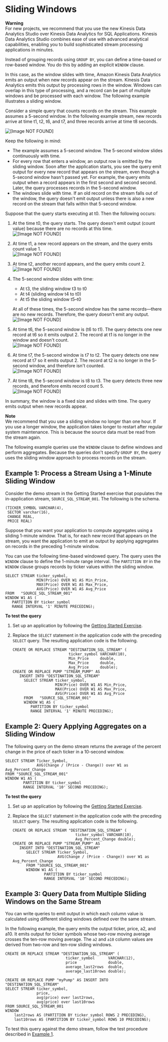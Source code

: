# Sliding Windows<a name="sliding-window-concepts"></a>

**Warning**  
For new projects, we recommend that you use the new Kinesis Data Analytics Studio over Kinesis Data Analytics for SQL Applications\. Kinesis Data Analytics Studio combines ease of use with advanced analytical capabilities, enabling you to build sophisticated stream processing applications in minutes\.

Instead of grouping records using `GROUP BY`, you can define a time\-based or row\-based window\. You do this by adding an explicit `WINDOW` clause\. 

In this case, as the window slides with time, Amazon Kinesis Data Analytics emits an output when new records appear on the stream\. Kinesis Data Analytics emits this output by processing rows in the window\. Windows can overlap in this type of processing, and a record can be part of multiple windows and be processed with each window\. The following example illustrates a sliding window\.

Consider a simple query that counts records on the stream\. This example assumes a 5\-second window\. In the following example stream, new records arrive at time t1, t2, t6, and t7, and three records arrive at time t8 seconds\.

![\[Image NOT FOUND\]](http://docs.aws.amazon.com/kinesisanalytics/latest/dev/images/sliding-10.png)

Keep the following in mind:
+ The example assumes a 5\-second window\. The 5\-second window slides continuously with time\. 
+ For every row that enters a window, an output row is emitted by the sliding window\. Soon after the application starts, you see the query emit output for every new record that appears on the stream, even though a 5\-second window hasn't passed yet\. For example, the query emits output when a record appears in the first second and second second\. Later, the query processes records in the 5\-second window\.
+ The windows slide with time\. If an old record on the stream falls out of the window, the query doesn't emit output unless there is also a new record on the stream that falls within that 5\-second window\.

  

Suppose that the query starts executing at t0\. Then the following occurs:

1. At the time t0, the query starts\. The query doesn't emit output \(count value\) because there are no records at this time\.  
![\[Image NOT FOUND\]](http://docs.aws.amazon.com/kinesisanalytics/latest/dev/images/sliding-t0.png)

1. At time t1, a new record appears on the stream, and the query emits count value 1\.   
![\[Image NOT FOUND\]](http://docs.aws.amazon.com/kinesisanalytics/latest/dev/images/sliding-t1.png)

1. At time t2, another record appears, and the query emits count 2\.   
![\[Image NOT FOUND\]](http://docs.aws.amazon.com/kinesisanalytics/latest/dev/images/sliding-t2.png)

1. The 5\-second window slides with time:
   + At t3, the sliding window t3 to t0
   + At t4 \(sliding window t4 to t0\)
   + At t5 the sliding window t5–t0

   At all of these times, the 5\-second window has the same records—there are no new records\. Therefore, the query doesn't emit any output\.  
![\[Image NOT FOUND\]](http://docs.aws.amazon.com/kinesisanalytics/latest/dev/images/sliding-t3-4-5.png)

1. At time t6, the 5\-second window is \(t6 to t1\)\. The query detects one new record at t6 so it emits output 2\. The record at t1 is no longer in the window and doesn't count\.   
![\[Image NOT FOUND\]](http://docs.aws.amazon.com/kinesisanalytics/latest/dev/images/sliding-t6.png)

1. At time t7, the 5\-second window is t7 to t2\. The query detects one new record at t7 so it emits output 2\. The record at t2 is no longer in the 5\-second window, and therefore isn't counted\.   
![\[Image NOT FOUND\]](http://docs.aws.amazon.com/kinesisanalytics/latest/dev/images/sliding-t7.png)

1. At time t8, the 5\-second window is t8 to t3\. The query detects three new records, and therefore emits record count 5\.  
![\[Image NOT FOUND\]](http://docs.aws.amazon.com/kinesisanalytics/latest/dev/images/sliding-t8.png)

In summary, the window is a fixed size and slides with time\. The query emits output when new records appear\. 

**Note**  
We recommend that you use a sliding window no longer than one hour\. If you use a longer window, the application takes longer to restart after regular system maintenance\. This is because the source data must be read from the stream again\.

The following example queries use the `WINDOW` clause to define windows and perform aggregates\. Because the queries don't specify `GROUP BY`, the query uses the sliding window approach to process records on the stream\. 



## Example 1: Process a Stream Using a 1\-Minute Sliding Window<a name="sliding-ex1"></a>

Consider the demo stream in the Getting Started exercise that populates the in\-application stream, `SOURCE_SQL_STREAM_001`\. The following is the schema\.

```
(TICKER_SYMBOL VARCHAR(4), 
 SECTOR varchar(16),
 CHANGE REAL,
 PRICE REAL)
```

Suppose that you want your application to compute aggregates using a sliding 1\-minute window\. That is, for each new record that appears on the stream, you want the application to emit an output by applying aggregates on records in the preceding 1\-minute window\.

You can use the following time\-based windowed query\. The query uses the `WINDOW` clause to define the 1\-minute range interval\. The `PARTITION BY` in the `WINDOW` clause groups records by ticker values within the sliding window\. 

```
SELECT STREAM ticker_symbol,
              MIN(Price) OVER W1 AS Min_Price,
              MAX(Price) OVER W1 AS Max_Price,
              AVG(Price) OVER W1 AS Avg_Price
FROM   "SOURCE_SQL_STREAM_001"
WINDOW W1 AS (
   PARTITION BY ticker_symbol 
   RANGE INTERVAL '1' MINUTE PRECEDING);
```

**To test the query**

1. Set up an application by following the [Getting Started Exercise](https://docs.aws.amazon.com/kinesisanalytics/latest/dev/get-started-exercise.html)\.

1. Replace the `SELECT` statement in the application code with the preceding `SELECT` query\. The resulting application code is the following\.

   ```
   CREATE OR REPLACE STREAM "DESTINATION_SQL_STREAM" (
                            ticker_symbol VARCHAR(10), 
                            Min_Price     double, 
                            Max_Price     double, 
                            Avg_Price     double);
   CREATE OR REPLACE PUMP "STREAM_PUMP" AS 
      INSERT INTO "DESTINATION_SQL_STREAM"
        SELECT STREAM ticker_symbol,
                      MIN(Price) OVER W1 AS Min_Price,
                      MAX(Price) OVER W1 AS Max_Price,
                      AVG(Price) OVER W1 AS Avg_Price
        FROM   "SOURCE_SQL_STREAM_001"
        WINDOW W1 AS (
           PARTITION BY ticker_symbol 
           RANGE INTERVAL '1' MINUTE PRECEDING);
   ```

## Example 2: Query Applying Aggregates on a Sliding Window<a name="sliding-ex2"></a>

The following query on the demo stream returns the average of the percent change in the price of each ticker in a 10\-second window\.

```
SELECT STREAM Ticker_Symbol,
              AVG(Change / (Price - Change)) over W1 as Avg_Percent_Change
FROM "SOURCE_SQL_STREAM_001"
WINDOW W1 AS (
        PARTITION BY ticker_symbol 
        RANGE INTERVAL '10' SECOND PRECEDING);
```



**To test the query**

1. Set up an application by following the [Getting Started Exercise](https://docs.aws.amazon.com/kinesisanalytics/latest/dev/get-started-exercise.html)\.

1. Replace the `SELECT` statement in the application code with the preceding `SELECT` query\. The resulting application code is the following\.

   ```
   CREATE OR REPLACE STREAM "DESTINATION_SQL_STREAM" (
                               ticker_symbol VARCHAR(10), 
                               Avg_Percent_Change double);
   CREATE OR REPLACE PUMP "STREAM_PUMP" AS 
      INSERT INTO "DESTINATION_SQL_STREAM"
         SELECT STREAM Ticker_Symbol,
                       AVG(Change / (Price - Change)) over W1 as Avg_Percent_Change
         FROM "SOURCE_SQL_STREAM_001"
         WINDOW W1 AS (
                 PARTITION BY ticker_symbol 
                 RANGE INTERVAL '10' SECOND PRECEDING);
   ```

## Example 3: Query Data from Multiple Sliding Windows on the Same Stream<a name="sliding-ex3"></a>

You can write queries to emit output in which each column value is calculated using different sliding windows defined over the same stream\. 

In the following example, the query emits the output ticker, price, a2, and a10\. It emits output for ticker symbols whose two\-row moving average crosses the ten\-row moving average\. The `a2` and `a10` column values are derived from two\-row and ten\-row sliding windows\.

```
CREATE OR REPLACE STREAM "DESTINATION_SQL_STREAM" (
                           ticker_symbol      VARCHAR(12), 
                           price              double, 
                           average_last2rows  double, 
                           average_last10rows double);

CREATE OR REPLACE PUMP "myPump" AS INSERT INTO "DESTINATION_SQL_STREAM"
SELECT STREAM ticker_symbol, 
              price, 
              avg(price) over last2rows, 
              avg(price) over last10rows
FROM SOURCE_SQL_STREAM_001
WINDOW
    last2rows AS (PARTITION BY ticker_symbol ROWS 2 PRECEDING),
    last10rows AS (PARTITION BY ticker_symbol ROWS 10 PRECEDING);
```

To test this query against the demo stream, follow the test procedure described in [Example 1](#sliding-ex1)\.